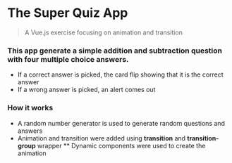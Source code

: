 # The Super Quiz App

> A Vue.js exercise focusing on animation and transition

### This app generate a simple addition and subtraction question with four multiple choice answers. 
* If a correct answer is picked, the card flip showing that it is the correct answer
* If a wrong answer is picked, an alert comes out

### How it works
* A random number generator is used to generate random questions and answers
* Animation and transition were added using __transition__ and __transition-group__ wrapper
** Dynamic components were used to create the animation

